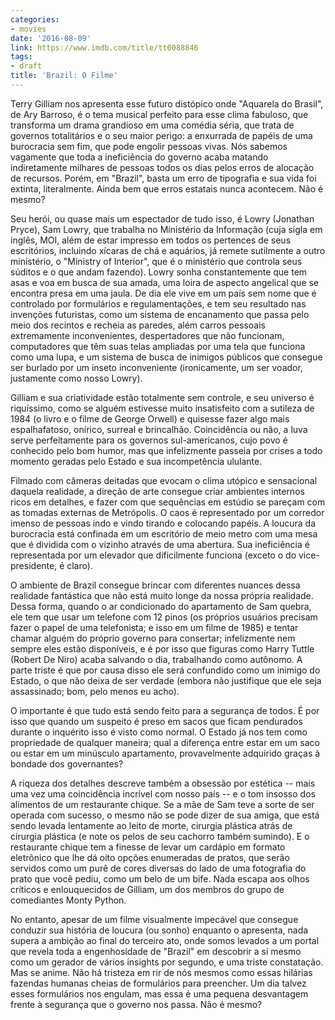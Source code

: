 ```yaml
---
categories:
- movies
date: '2016-08-09'
link: https://www.imdb.com/title/tt0088846
tags:
- draft
title: 'Brazil: O Filme'
---
```


Terry Gilliam nos apresenta esse futuro distópico onde "Aquarela do Brasil", de Ary Barroso, é o tema musical perfeito para esse clima fabuloso, que transforma um drama grandioso em uma comédia séria, que trata de governos totalitários e o seu maior perigo: a enxurrada de papéis de uma burocracia sem fim, que pode engolir pessoas vivas. Nós sabemos vagamente que toda a ineficiência do governo acaba matando indiretamente milhares de pessoas todos os dias pelos erros de alocação de recursos. Porém, em "Brazil", basta um erro de tipografia e sua vida foi extinta, literalmente. Ainda bem que erros estatais nunca acontecem. Não é mesmo?

Seu herói, ou quase mais um espectador de tudo isso, é Lowry (Jonathan Pryce), Sam Lowry, que trabalha no Ministério da Informação (cuja sigla em inglês, MOI, além de estar impresso em todos os pertences de seus escritórios, incluindo xícaras de chá e aquários, já remete sutilmente a outro ministério, o "Ministry of Interior", que é o ministério que controla seus súditos e o que andam fazendo). Lowry sonha constantemente que tem asas e voa em busca de sua amada, uma loira de aspecto angelical que se encontra presa em uma jaula. De dia ele vive em um país sem nome que é controlado por formulários e regulamentações, e tem seu resultado nas invenções futuristas, como um sistema de encanamento que passa pelo meio dos recintos e recheia as paredes, além carros pessoais extremamente inconvenientes, despertadores que não funcionam, computadores que têm suas telas ampliadas por uma tela que funciona como uma lupa, e um sistema de busca de inimigos públicos que consegue ser burlado por um inseto inconveniente (ironicamente, um ser voador, justamente como nosso Lowry).

Gilliam e sua criatividade estão totalmente sem controle, e seu universo é riquíssimo, como se alguém estivesse muito insatisfeito com a sutileza de 1984 (o livro e o filme de George Orwell) e quisesse fazer algo mais espalhafatoso, onírico, surreal e brincalhão. Coincidência ou não, a luva serve perfeitamente para os governos sul-americanos, cujo povo é conhecido pelo bom humor, mas que infelizmente passeia por crises a todo momento geradas pelo Estado e sua incompetência ululante.

Filmado com câmeras deitadas que evocam o clima utópico e sensacional daquela realidade, a direção de arte consegue criar ambientes internos ricos em detalhes, e fazer com que sequências em estúdio se pareçam com as tomadas externas de Metrópolis. O caos é representado por um corredor imenso de pessoas indo e vindo tirando e colocando papéis. A loucura da burocracia está confinada em um escritório de meio metro com uma mesa que é dividida com o vizinho através de uma abertura. Sua ineficiência é representada por um elevador que dificilmente funciona (exceto o do vice-presidente, é claro).

O ambiente de Brazil consegue brincar com diferentes nuances dessa realidade fantástica que não está muito longe da nossa própria realidade. Dessa forma, quando o ar condicionado do apartamento de Sam quebra, ele tem que usar um telefone com 12 pinos (os próprios usuários precisam fazer o papel de uma telefonista; e isso em um filme de 1985) e tentar chamar alguém do próprio governo para consertar; infelizmente nem sempre eles estão disponíveis, e é por isso que figuras como Harry Tuttle (Robert De Niro) acaba salvando o dia, trabalhando como autônomo. A parte triste é que por causa disso ele será confundido como um inimigo do Estado, o que não deixa de ser verdade (embora não justifique que ele seja assassinado; bom, pelo menos eu acho).

O importante é que tudo está sendo feito para a segurança de todos. É por isso que quando um suspeito é preso em sacos que ficam pendurados durante o inquérito isso é visto como normal. O Estado já nos tem como propriedade de qualquer maneira; qual a diferença entre estar em um saco ou estar em um minúsculo apartamento, provavelmente adquirido graças à bondade dos governantes?

A riqueza dos detalhes descreve também a obsessão por estética -- mais uma vez uma coincidência incrível com nosso país -- e o tom insosso dos alimentos de um restaurante chique. Se a mãe de Sam teve a sorte de ser operada com sucesso, o mesmo não se pode dizer de sua amiga, que está sendo levada lentamente ao leito de morte, cirurgia plástica atrás de cirurgia plástica (e note os pelos de seu cachorro também sumindo). E o restaurante chique tem a finesse de levar um cardápio em formato eletrônico que lhe dá oito opções enumeradas de pratos, que serão servidos como um purê de cores diversas do lado de uma fotografia do prato que você pediu, como um belo de um bife. Nada escapa aos olhos críticos e enlouquecidos de Gilliam, um dos membros do grupo de comediantes Monty Python.

No entanto, apesar de um filme visualmente impecável que consegue conduzir sua história de loucura (ou sonho) enquanto o apresenta, nada supera a ambição ao final do terceiro ato, onde somos levados a um portal que revela toda a engenhosidade de "Brazil" em descobrir a si mesmo como um gerador de vários insights por segundo, e uma triste constatação. Mas se anime. Não há tristeza em rir de nós mesmos como essas hilárias fazendas humanas cheias de formulários para preencher. Um dia talvez esses formulários nos engulam, mas essa é uma pequena desvantagem frente à segurança que o governo nos passa. Não é mesmo?